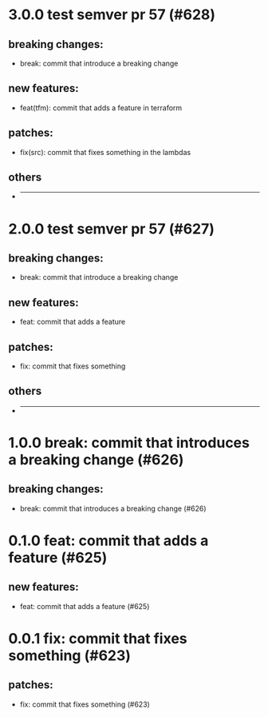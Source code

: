 # 3.0.0 test semver pr 57 (#628)

## breaking changes:
* break: commit that introduce a breaking change
## new features:
* feat(tfm): commit that adds a feature in terraform
## patches:
* fix(src): commit that fixes something in the lambdas
## others
* ---------

# 2.0.0 test semver pr 57 (#627)

## breaking changes:
* break: commit that introduce a breaking change
## new features:
* feat: commit that adds a feature
## patches:
* fix: commit that fixes something
## others
* ---------

# 1.0.0 break: commit that introduces a breaking change (#626)

## breaking changes:
* break: commit that introduces a breaking change (#626)

# 0.1.0 feat: commit that adds a feature (#625)

## new features:
* feat: commit that adds a feature (#625)

# 0.0.1 fix: commit that fixes something (#623)

## patches:
* fix: commit that fixes something (#623)

